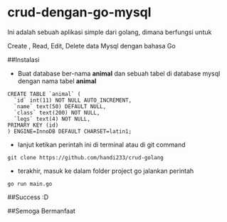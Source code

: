 # crud-dengan-go-mysql
Ini adalah sebuah aplikasi simple dari golang, dimana berfungsi untuk

Create , Read, Edit, Delete data Mysql dengan bahasa Go


##Instalasi

- Buat database ber-nama **animal** dan sebuah tabel di database mysql dengan nama tabel **animal**

```
CREATE TABLE `animal` (
  `id` int(11) NOT NULL AUTO_INCREMENT,
  `name` text(50) DEFAULT NULL,
  `class` text(200) NOT NULL,
  `legs` text(4) NOT NULL,
PRIMARY KEY (id)
) ENGINE=InnoDB DEFAULT CHARSET=latin1;

```

- lanjut ketikan perintah ini di terminal atau di git command

 ```git clone https://github.com/handi233/crud-golang```

- terakhir, masuk ke dalam folder project go jalankan perintah 

 ```go run main.go ```



##Success :D

##Semoga Bermanfaat
